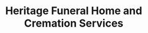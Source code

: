 ---
title: "Heritage Funeral Home and Cremation Services"
url: /callaway/heritage-funeral-home-and-cremation-services/
shop: funeral directors
---